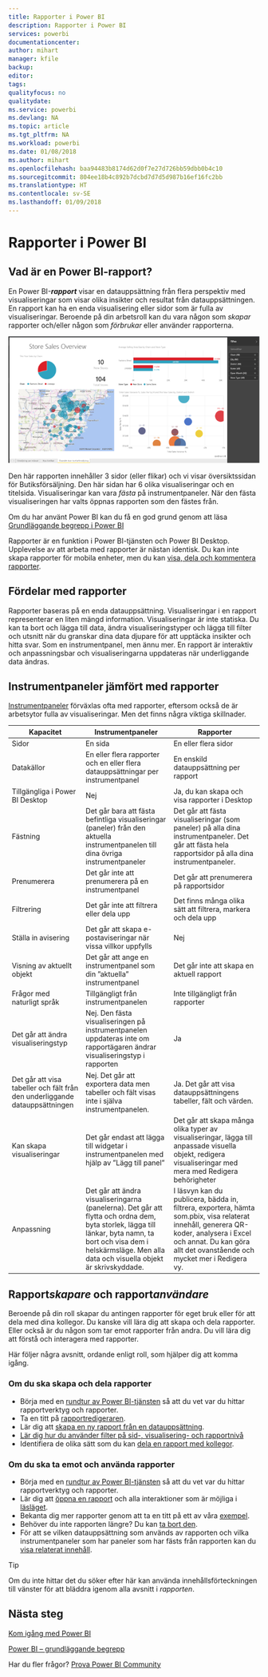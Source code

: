 ```yaml
---
title: Rapporter i Power BI
description: Rapporter i Power BI
services: powerbi
documentationcenter: 
author: mihart
manager: kfile
backup: 
editor: 
tags: 
qualityfocus: no
qualitydate: 
ms.service: powerbi
ms.devlang: NA
ms.topic: article
ms.tgt_pltfrm: NA
ms.workload: powerbi
ms.date: 01/08/2018
ms.author: mihart
ms.openlocfilehash: baa94483b8174d62d0f7e27d726bb59dbb0b4c10
ms.sourcegitcommit: 804ee18b4c892b7dcbd7d7d5d987b16ef16fc2bb
ms.translationtype: HT
ms.contentlocale: sv-SE
ms.lasthandoff: 01/09/2018
---
```

# <a name="reports-in-power-bi"></a>Rapporter i Power BI
## <a name="what-is-a-power-bi-report"></a>Vad är en Power BI-rapport?
En Power BI-***rapport*** visar en datauppsättning från flera perspektiv med visualiseringar som visar olika insikter och resultat från datauppsättningen.  En rapport kan ha en enda visualisering eller sidor som är fulla av visualiseringar. Beroende på din arbetsroll kan du vara någon som *skapar* rapporter och/eller någon som *förbrukar* eller använder rapporterna.

![](media/service-reports/reportview.png)

Den här rapporten innehåller 3 sidor (eller flikar) och vi visar översiktssidan för Butiksförsäljning. Den här sidan har 6 olika visualiseringar och en titelsida. Visualiseringar kan vara *fästa* på instrumentpaneler. När den fästa visualiseringen har valts öppnas rapporten som den fästes från.

Om du har använt Power BI kan du få en god grund genom att läsa [Grundläggande begrepp i Power BI](service-basic-concepts.md)

Rapporter är en funktion i Power BI-tjänsten och Power BI Desktop. Upplevelse av att arbeta med rapporter är nästan identisk. Du kan inte skapa rapporter för mobila enheter, men du kan [visa, dela och kommentera rapporter](mobile-reports-in-the-mobile-apps.md).

## <a name="advantages-of-reports"></a>Fördelar med rapporter
Rapporter baseras på en enda datauppsättning. Visualiseringar i en rapport representerar en liten mängd information. Visualiseringar är inte statiska. Du kan ta bort och lägga till data, ändra visualiseringstyper och lägga till filter och utsnitt när du granskar dina data djupare för att upptäcka insikter och hitta svar. Som en instrumentpanel, men ännu mer. En rapport är interaktiv och anpassningsbar och visualiseringarna uppdateras när underliggande data ändras.

## <a name="dashboards-versus-reports"></a>Instrumentpaneler jämfört med rapporter
[Instrumentpaneler](service-dashboards.md) förväxlas ofta med rapporter, eftersom också de är arbetsytor fulla av visualiseringar. Men det finns några viktiga skillnader.  

| **Kapacitet** | **Instrumentpaneler** | **Rapporter** |
| --- | --- | --- |
| Sidor |En sida |En eller flera sidor |
| Datakällor |En eller flera rapporter och en eller flera datauppsättningar per instrumentpanel |En enskild datauppsättning per rapport |
| Tillgängliga i Power BI Desktop |Nej |Ja, du kan skapa och visa rapporter i Desktop |
| Fästning |Det går bara att fästa befintliga visualiseringar (paneler) från den aktuella instrumentpanelen till dina övriga instrumentpaneler |Det går att fästa visualiseringar (som paneler) på alla dina instrumentpaneler. Det går att fästa hela rapportsidor på alla dina instrumentpaneler. |
| Prenumerera |Det går inte att prenumerera på en instrumentpanel |Det går att prenumerera på rapportsidor |
| Filtrering |Det går inte att filtrera eller dela upp |Det finns många olika sätt att filtrera, markera och dela upp |
| Ställa in avisering |Det går att skapa e-postaviseringar när vissa villkor uppfylls |Nej |
| Visning av aktuellt objekt |Det går att ange en instrumentpanel som din ”aktuella” instrumentpanel |Det går inte att skapa en aktuell rapport |
| Frågor med naturligt språk |Tillgängligt från instrumentpanelen |Inte tillgängligt från rapporter |
| Det går att ändra visualiseringstyp |Nej. Den fästa visualiseringen på instrumentpanelen uppdateras inte om rapportägaren ändrar visualiseringstyp i rapporten |Ja |
| Det går att visa tabeller och fält från den underliggande datauppsättningen |Nej. Det går att exportera data men tabeller och fält visas inte i själva instrumentpanelen. |Ja. Det går att visa datauppsättningens tabeller, fält och värden. |
| Kan skapa visualiseringar |Det går endast att lägga till widgetar i instrumentpanelen med hjälp av ”Lägg till panel” |Det går att skapa många olika typer av visualiseringar, lägga till anpassade visuella objekt, redigera visualiseringar med mera med Redigera behörigheter |
| Anpassning |Det går att ändra visualiseringarna (panelerna). Det går att flytta och ordna dem, byta storlek, lägga till länkar, byta namn, ta bort och visa dem i helskärmsläge. Men alla data och visuella objekt är skrivskyddade. |I läsvyn kan du publicera, bädda in, filtrera, exportera, hämta som.pbix, visa relaterat innehåll, generera QR-koder, analysera i Excel och annat.  Du kan göra allt det ovanstående och mycket mer i Redigera vy. |

## <a name="report-creators-and-report-consumers"></a>Rapport***skapare*** och rapport***användare***
Beroende på din roll skapar du antingen rapporter för eget bruk eller för att dela med dina kollegor. Du kanske vill lära dig att skapa och dela rapporter. Eller också är du någon som tar emot rapporter från andra. Du vill lära dig att förstå och interagera med rapporter.

Här följer några avsnitt, ordande enligt roll, som hjälper dig att komma igång.

### <a name="if-you-will-be-creating-and-sharing-reports"></a>Om du ska skapa och dela rapporter
* Börja med en [rundtur av Power BI-tjänsten](service-basic-concepts.md) så att du vet var du hittar rapportverktyg och rapporter.
* Ta en titt på [rapportredigeraren](service-the-report-editor-take-a-tour.md).
* Lär dig att [skapa en ny rapport från en datauppsättning](service-report-create-new.md).
* [Lär dig hur du använder filter på sid-, visualisering- och rapportnivå](power-bi-how-to-report-filter.md)
* Identifiera de olika sätt som du kan [dela en rapport med kollegor](service-share-dashboards.md).

### <a name="if-you-will-be-receiving-and-consuming-reports"></a>Om du ska ta emot och använda rapporter
* Börja med en [rundtur av Power BI-tjänsten](service-basic-concepts.md) så att du vet var du hittar rapportverktyg och rapporter.
* Lär dig att [öppna en rapport](service-report-open.md) och alla interaktioner som är möjliga i [läsläget](service-reading-view-and-editing-view.md).
* Bekanta dig mer rapporter genom att ta en titt på ett av våra [exempel](sample-tutorial-connect-to-the-samples.md).  
* Behöver du inte rapporten längre? Du kan [ta bort den](service-delete.md).
* För att se vilken datauppsättning som används av rapporten och vilka instrumentpaneler som har paneler som har fästs från rapporten kan du [visa relaterat innehåll](service-related-content.md).

> [!TIP]
> Om du inte hittar det du söker efter här kan använda innehållsförteckningen till vänster för att bläddra igenom alla avsnitt i *rapporten*.
> 
> 

## <a name="next-steps"></a>Nästa steg
[Kom igång med Power BI](service-get-started.md) 

[Power BI – grundläggande begrepp](service-basic-concepts.md)

Har du fler frågor? [Prova Power BI Community](http://community.powerbi.com/)

